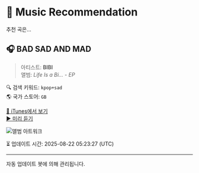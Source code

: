 
# 🎵 Music Recommendation

추천 곡은...

## 🎧 BAD SAD AND MAD  
> 아티스트: **BIBI**  
> 앨범: _Life Is a Bi… - EP_  

🔍 검색 키워드: `kpop+sad`  
🌎 국가 스토어: `GB`

[🔗 iTunes에서 보기](https://music.apple.com/gb/album/bad-sad-and-mad/1564737719?i=1564737722&uo=4)  
[▶️ 미리 듣기](https://audio-ssl.itunes.apple.com/itunes-assets/AudioPreview125/v4/7f/a4/9d/7fa49da4-424e-94ec-e42a-bee8755f176c/mzaf_5905542530449137735.plus.aac.p.m4a)

![앨범 아트워크](https://is1-ssl.mzstatic.com/image/thumb/Music125/v4/77/bd/b4/77bdb4ac-28e8-5dac-d78b-19f6b937804c/dj.xtthpwdr.jpg/100x100bb.jpg)

⏳ 업데이트 시간: 2025-08-22 05:23:27 (UTC)

---
자동 업데이트 봇에 의해 관리됩니다.
